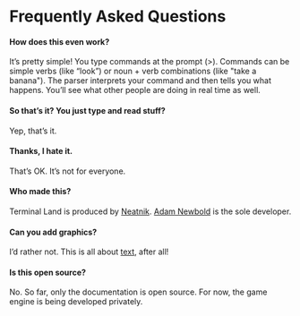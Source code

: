 # Frequently Asked Questions

#### How does this even work?
It’s pretty simple! You type commands at the prompt (>). Commands can be simple verbs (like “look”) or noun + verb combinations (like "take a banana"). The parser interprets your command and then tells you what happens. You’ll see what other people are doing in real time as well.

#### So that’s it? You just type and read stuff?
Yep, that’s it.

#### Thanks, I hate it.
That’s OK. It’s not for everyone.

#### Who made this?
Terminal Land is produced by [Neatnik](https://neatnik.net). [Adam Newbold](https://adam.lol) is the sole developer.

#### Can you add graphics?
I’d rather not. This is all about [text](https://en.wikipedia.org/wiki/Text-based_game), after all!

#### Is this open source?
No. So far, only the documentation is open source. For now, the game engine is being developed privately.
